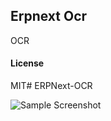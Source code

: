 ## Erpnext Ocr

OCR

#### License

MIT# ERPNext-OCR

![Sample Screenshot](https://github.com/jvfiel/ERPNext-OCR/blob/master/erpnext_ocr/erpnext_ocr/Selection_046.png)